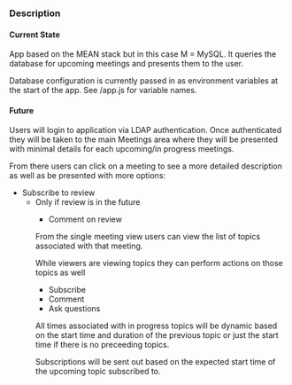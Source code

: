 <h3>Description</h3>

<h4>Current State</h4>

<p>App based on the MEAN stack but in this case M = MySQL. It queries the database for upcoming meetings and presents them to the user.</p>

<p>Database configuration is currently passed in as environment variables at the start of the app. See /app.js for variable names.</p>

<h4>Future</h4>

<p>Users will login to application via LDAP authentication. Once authenticated they will be taken to the main Meetings area where they will be presented with minimal details for each upcoming/in progress meetings.</p>

<p>From there users can click on a meeting to see a more detailed description as well as be presented with more options:</p>

<ul>
  <li>Subscribe to review
    <ul>
      <li>Only if review is in the future</li>
    <ul>
  </li>
  <li>Comment on review</li>
</ul>

<p>From the single meeting view users can view the list of topics associated with that meeting.</p>

<p>While viewers are viewing topics they can perform actions on those topics as well</p>

<ul>
  <li>Subscribe</li>
  <li>Comment</li>
  <li>Ask questions</li>
</ul>

<p>All times associated with in progress topics will be dynamic based on the start time and duration of the previous topic or just the start time if there is no preceeding topics.</p>

<p>Subscriptions will be sent out based on the expected start time of the upcoming topic subscribed to.</p>
